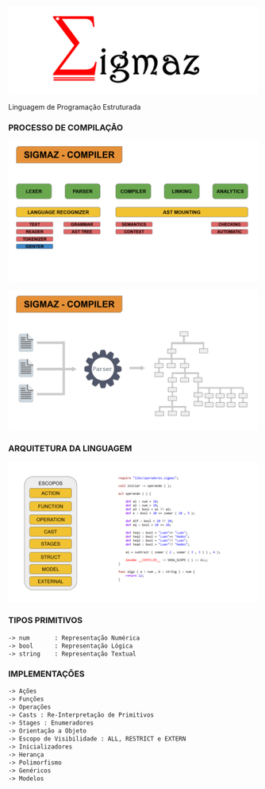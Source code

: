 
 
![Sigmaz](https://raw.githubusercontent.com/luandkg/Sigmaz/master/res/imagens/logo.png)

  Linguagem de Programação Estruturada

### PROCESSO DE COMPILAÇÃO

![Sigmaz](https://raw.githubusercontent.com/luandkg/Sigmaz/master/res/imagens/sigmaz_02.png)

![Sigmaz](https://raw.githubusercontent.com/luandkg/Sigmaz/master/res/imagens/sigmaz_03.png)

### ARQUITETURA DA LINGUAGEM

![Sigmaz](https://raw.githubusercontent.com/luandkg/Sigmaz/master/res/imagens/sigmaz_01.png)

    
 ### TIPOS PRIMITIVOS
 
    -> num       : Representação Numérica
    -> bool      : Representação Lógica
    -> string    : Representação Textual
    
    
 ### IMPLEMENTAÇÕES
 
    -> Ações
    -> Funções
    -> Operações
    -> Casts : Re-Interpretação de Primitivos
    -> Stages : Enumeradores
    -> Orientação a Objeto
    -> Escopo de Visibilidade : ALL, RESTRICT e EXTERN
    -> Inicializadores
    -> Herança
    -> Polimorfismo
    -> Genéricos
    -> Modelos